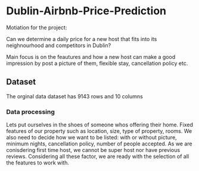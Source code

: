# Dublin-Airbnb-Price-Prediction

Motiation for the project:

Can we determine a daily price for a new host that fits into its neighnourhood and competitors in Dublin?

Main focus is on the feautures and how a new host can make a good impression by post a picture of them, flexible stay, cancellation policy etc. 

##  Dataset

The orginal data dataset has 9143 rows and 10 columns

### Data processing

Lets put ourselves in the shoes of someone whos offering their home.  Fixed features of our property such as location, size, type of property, rooms. We also need to decide how we want to be listed: with or without picture, minimum nights, cancellation policy, number of people accepted. As we are conisdering first time host, we cannot be super host nor have previous reviews. Considering all these factor, we are ready with the selection of all the features to work with. 
